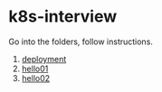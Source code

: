# k8s-interview

Go into the folders, follow instructions.

1. [deployment](deployment)
1. [hello01](hello01)
1. [hello02](hello02)
